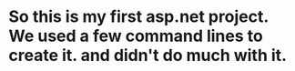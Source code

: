 # So this is my first asp.net project. We used a few command lines to create it. and didn't do much with it.
